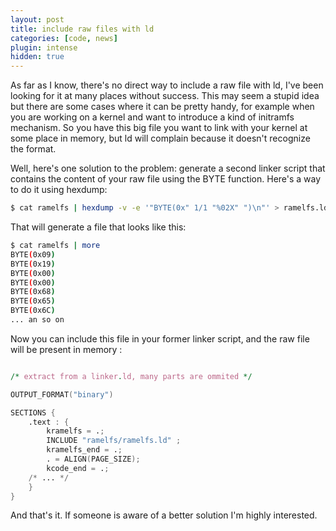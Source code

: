 ```yaml
---
layout: post
title: include raw files with ld
categories: [code, news]
plugin: intense
hidden: true
---
```


As far as I know, there's no direct way to include a raw file with ld,
I've been looking for it at many places without success. This may seem
a stupid idea but there are some cases where it can be pretty handy,
for example when you are working on a kernel and want to introduce a
kind of initramfs mechanism. So you have this big file you want to
link with your kernel at some place in memory, but ld will complain
because it doesn't recognize the format.

Well, here's one solution to the problem: generate a second linker
script that contains the content of your raw file using the BYTE
function. Here's a way to do it using hexdump:

```bash
$ cat ramelfs | hexdump -v -e '"BYTE(0x" 1/1 "%02X" ")\n"' > ramelfs.ld
```

That will generate a file that looks like this:

```bash
$ cat ramelfs | more
BYTE(0x09)
BYTE(0x19)
BYTE(0x00)
BYTE(0x00)
BYTE(0x68)
BYTE(0x65)
BYTE(0x6C)
... an so on
```

Now you can include this file in your former linker script, and the
raw file will be present in memory :

```awk

/* extract from a linker.ld, many parts are ommited */

OUTPUT_FORMAT("binary")

SECTIONS {
    .text : {
        kramelfs = .;
        INCLUDE "ramelfs/ramelfs.ld" ;
        kramelfs_end = .;
        . = ALIGN(PAGE_SIZE);
        kcode_end = .;
	/* ... */
    }
}
```

And that's it. If someone is aware of a better solution I'm highly
interested.
